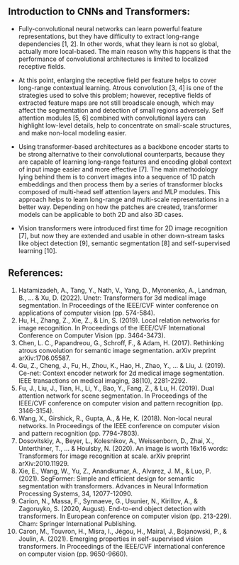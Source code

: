 
## Introduction to CNNs and Transformers:

* Fully-convolutional neural networks can learn powerful feature representations, but they have difficulty to extract long-range dependencies [1, 2]. In other words, what they
  learn is not so global, actually more local-based. The main reason why this happens is that the performance of convolutional architectures is limited to localized receptive
  fields.
  
* At this point, enlarging the receptive field per feature helps to cover long-range contextual learning. Atrous convolution [3, 4] is one of the strategies used to solve this
  problem; however, receptive fields of extracted feature maps are not still broadscale enough, which may affect the segmentation and detection of small regions adversely. Self
  attention modules [5, 6] combined with convolutional layers can highlight low-level details, help to concentrate on small-scale structures, and make non-local modeling easier.

* Using transformer-based architectures as a backbone encoder starts to be strong alternative to their convolutional counterparts, because they are capable of learning long-range features and encoding global context of input image easier and more effective [7]. The main methodology lying behind them is to convert images into a sequence of 1D patch embeddings and then process them by a series of transformer blocks composed of multi-head self attention layers and MLP modules. This approach helps to learn long-range and multi-scale representations in a better way. Depending on how the patches are created, transformer models can be applicable to both 2D and also 3D cases.

* Vision transformers were introduced first time for 2D image recognition [7], but now they are extended and usable in other down-stream tasks like object detection [9], semantic segmentation [8] and self-supervised learning [10]. 


## References:

1. Hatamizadeh, A., Tang, Y., Nath, V., Yang, D., Myronenko, A., Landman, B., ... & Xu, D. (2022). Unetr: Transformers for 3d medical image segmentation. In Proceedings of the IEEE/CVF winter conference on applications of computer vision (pp. 574-584).
2. Hu, H., Zhang, Z., Xie, Z., & Lin, S. (2019). Local relation networks for image recognition. In Proceedings of the IEEE/CVF International Conference on Computer Vision (pp. 3464-3473).
3. Chen, L. C., Papandreou, G., Schroff, F., & Adam, H. (2017). Rethinking atrous convolution for semantic image segmentation. arXiv preprint arXiv:1706.05587.
4. Gu, Z., Cheng, J., Fu, H., Zhou, K., Hao, H., Zhao, Y., ... & Liu, J. (2019). Ce-net: Context encoder network for 2d medical image segmentation. IEEE transactions on medical imaging, 38(10), 2281-2292.
5. Fu, J., Liu, J., Tian, H., Li, Y., Bao, Y., Fang, Z., & Lu, H. (2019). Dual attention network for scene segmentation. In Proceedings of the IEEE/CVF conference on computer vision and pattern recognition (pp. 3146-3154).
6. Wang, X., Girshick, R., Gupta, A., & He, K. (2018). Non-local neural networks. In Proceedings of the IEEE conference on computer vision and pattern recognition (pp. 7794-7803).
7. Dosovitskiy, A., Beyer, L., Kolesnikov, A., Weissenborn, D., Zhai, X., Unterthiner, T., ... & Houlsby, N. (2020). An image is worth 16x16 words: Transformers for image recognition at scale. arXiv preprint arXiv:2010.11929.
8. Xie, E., Wang, W., Yu, Z., Anandkumar, A., Alvarez, J. M., & Luo, P. (2021). SegFormer: Simple and efficient design for semantic segmentation with transformers. Advances in Neural Information Processing Systems, 34, 12077-12090.
9. Carion, N., Massa, F., Synnaeve, G., Usunier, N., Kirillov, A., & Zagoruyko, S. (2020, August). End-to-end object detection with transformers. In European conference on computer vision (pp. 213-229). Cham: Springer International Publishing.
10. Caron, M., Touvron, H., Misra, I., Jégou, H., Mairal, J., Bojanowski, P., & Joulin, A. (2021). Emerging properties in self-supervised vision transformers. In Proceedings of the IEEE/CVF international conference on computer vision (pp. 9650-9660).
